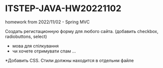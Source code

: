 # ITSTEP-JAVA-HW20221102
homework from 2022/11/02 - Spring MVC


Создать регистационную форму для любого сайта.
(добавить checkbox, radiobuttons, select)

- мова для спілкування
- чи хочете отримувати спам
...

*Добавить CSS. Стили должны находится в отдельнм файле
